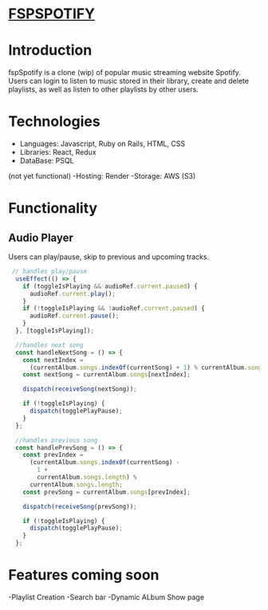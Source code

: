 # [FSPSPOTIFY](https://fspspotify.onrender.com/)

# Introduction 

fspSpotify is a clone (wip) of popular music  streaming website Spotify. Users can login to listen to music stored in their library, create and delete playlists, as well as listen to other playlists by other users. 

# Technologies 

- Languages: Javascript, Ruby on Rails, HTML, CSS
- Libraries: React, Redux
- DataBase: PSQL

(not yet functional)
-Hosting: Render 
-Storage: AWS (S3)

# Functionality 

## Audio Player 

Users can play/pause, skip to previous and upcoming tracks. 
```js
 // handles play/pause
  useEffect(() => {
    if (toggleIsPlaying && audioRef.current.paused) {
      audioRef.current.play();
    }
    if (!toggleIsPlaying && !audioRef.current.paused) {
      audioRef.current.pause();
    }
  }, [toggleIsPlaying]);

  //handles next song
  const handleNextSong = () => {
    const nextIndex =
      (currentAlbum.songs.indexOf(currentSong) + 1) % currentAlbum.songs.length;
    const nextSong = currentAlbum.songs[nextIndex];

    dispatch(receiveSong(nextSong));

    if (!toggleIsPlaying) {
      dispatch(togglePlayPause);
    }
  };

  //handles previous song
  const handlePrevSong = () => {
    const prevIndex =
      (currentAlbum.songs.indexOf(currentSong) -
        1 +
        currentAlbum.songs.length) %
      currentAlbum.songs.length;
    const prevSong = currentAlbum.songs[prevIndex];

    dispatch(receiveSong(prevSong));

    if (!toggleIsPlaying) {
      dispatch(togglePlayPause);
    }
  };
```

# Features coming soon 

-Playlist Creation 
-Search bar
-Dynamic ALbum Show page
